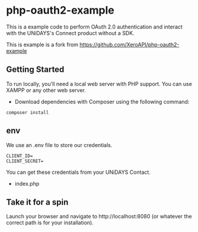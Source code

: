 # php-oauth2-example

This is a example code to perform OAuth 2.0 authentication and interact with the UNiDAYS's Connect product without a SDK.

This is example is a fork from https://github.com/XeroAPI/php-oauth2-example

## Getting Started
To run locally, you'll need a local web server with PHP support. You can use XAMPP or any other web server.

* Download dependencies with Composer using the following command:

```
composer install
```

## env
We use an .env file to store our credentials.

```
CLIENT_ID=
CLIENT_SECRET=
```

You can get these credentials from your UNiDAYS Contact.

- index.php


## Take it for a spin
Launch your browser and navigate to http://localhost:8080 (or whatever the correct path is for your installation). 
